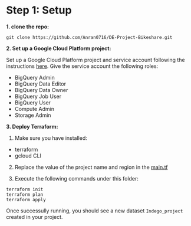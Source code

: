 # Step 1: Setup

**1. clone the repo:**

```
git clone https://github.com/Anran0716/DE-Project-Bikeshare.git
```

**2. Set up a Google Cloud Platform project:**

Set up a Google Cloud Platform project and service account following the instructions [here](https://github.com/DataTalksClub/data-engineering-zoomcamp/blob/main/01-docker-terraform/1_terraform_gcp/2_gcp_overview.md). Give the service account the following roles:

- BigQuery Admin
- BigQuery Data Editor
- BigQuery Data Owner
- BigQuery Job User
- BigQuery User
- Compute Admin
- Storage Admin

**3. Deploy Terraform:**
1. Make sure you have installed:

- terraform
- gcloud CLI

2. Replace the value of the project name and region in the [main.tf](https://github.com/Anran0716/DE-Project-Bikeshare/blob/main/Terraform/main.tf)

3. Execute the following commands under this folder:

```
terraform init
terraform plan
terraform apply
```

Once successully running, you should see a new dataset `Indego_project` created in your project. 
